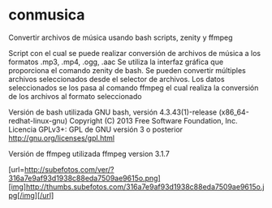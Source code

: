# conmusica
Convertir archivos de música usando bash scripts, zenity y ffmpeg

Script con el cual se puede realizar conversión de archivos de música a los formatos .mp3, .mp4, .ogg, .aac
Se utiliza la interfaz gráfica que proporciona el comando zenity de bash.
Se pueden convertir múltiples archivos seleccionados desde el selector de archivos.
Los datos seleccionados se los pasa al comando ffmpeg el cual realiza la conversión de los archivos al formato seleccionado

Versión de bash utilizada
GNU bash, versión 4.3.43(1)-release (x86_64-redhat-linux-gnu)
Copyright (C) 2013 Free Software Foundation, Inc.
Licencia GPLv3+: GPL de GNU versión 3 o posterior <http://gnu.org/licenses/gpl.html>

Versión de ffmpeg utilizada
ffmpeg version 3.1.7

[url=http://subefotos.com/ver/?316a7e9af93d1938c88eda7509ae9615o.png][img]http://thumbs.subefotos.com/316a7e9af93d1938c88eda7509ae9615o.jpg[/img][/url]
